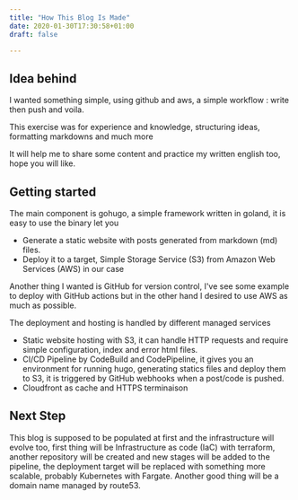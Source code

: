 ```yaml
---
title: "How This Blog Is Made"
date: 2020-01-30T17:30:58+01:00
draft: false

---
```




## Idea behind

I wanted something simple, using github and aws, a simple workflow : write then push and voila.

This exercise was for experience and knowledge, structuring ideas, formatting markdowns and much more

It will help me to share some content and practice my written english too, hope you will like.

## Getting started

The main component is gohugo, a simple framework written in goland, it is easy to use the binary let you 

- Generate a static website with posts generated from markdown (md) files.
- Deploy it to a target, Simple Storage Service (S3) from Amazon Web Services (AWS) in our case

Another thing I wanted is GitHub for version control, I've see some example to deploy with GitHub actions but in the other hand I desired to use AWS as much as possible.

The deployment and hosting is handled by different managed services

- Static website hosting with S3, it can handle HTTP requests and require simple configuration, index and error html files.
- CI/CD Pipeline by CodeBuild and CodePipeline, it gives you an environment for running hugo, generating statics files and deploy them to S3, it is triggered by GitHub webhooks when a post/code is pushed.
- Cloudfront as cache and HTTPS terminaison

## Next Step

This blog is supposed to be populated at first and the infrastructure will evolve too, first thing will be Infrastructure as code (IaC) with terraform, another repository will be created and new stages will be added to the pipeline, the deployment target will be replaced with something more scalable, probably Kubernetes with Fargate. Another good thing will be a domain name managed by route53.